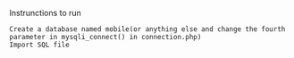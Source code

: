 Instrunctions to run

    Create a database named mobile(or anything else and change the fourth parameter in mysqli_connect() in connection.php)
    Import SQL file 

